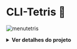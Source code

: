 # CLI-Tetris 🧩  
![menutetris](https://github.com/user-attachments/assets/9c4723d6-bbff-4756-bb81-7771849a2f73)

<details>
<summary><strong>Ver detalhes do projeto</strong></summary>
<br>

## 01. Membros do Projeto
- Diego Xavier ([@elbedie](https://github.com/elbedie))
- Hyngrid Souza e Silva ([@Hyngras](https://github.com/Hyngras))
- Maria Gabriela Damásio Bezerra ([@gabidamasio](https://github.com/gabidamasio))
- Pamela Teixeira Rodrigues ([@draedpunk](https://github.com/draedpunk))

## 02. Disciplina
Programação Imperativa e Funcional - 2025.1

## 03. Instituição de Ensino
CESAR School

## 04. Mecânica do Jogo
Tetris é um jogo clássico onde o jogador deve posicionar peças chamadas tetraminós que caem do topo da área jogável. Cada vez que uma linha é completamente preenchida, ela é eliminada e o jogador ganha pontos.

Nesta versão em terminal, algumas peças ganharam uma funcionalidade especial: a capacidade de explodir blocos ao redor, tornando o jogo mais desafiador. A peça explosiva é gerada aleatoriamente e pode tanto atrapalhar quanto ajudar em situações de pouco espaço.

Além disso, o jogo conta com efeitos sonoros e a memorável música do tetris, proporcionando uma experiência mais imersiva e divertida, mesmo em interface de terminal.

<p align="center">
  <img src="https://github.com/user-attachments/assets/d84f1c2b-3d64-4749-8b22-9d7ceeaba754" width="45%"/>
  <img src="https://github.com/user-attachments/assets/067fcf19-8368-4818-ae8c-651bb3fc5050" width="45%"/>
</p>

## 05. Pontuação
- Cada peça posicionada concede **25 pontos**.
- Linhas completas eliminadas rendem **+75 pontos por linha**.
- Peça especial explosiva gera uma **penalidade de -50 pontos**, mesmo se eliminar linhas.
- A função de pontuação **prioriza a verificação da peça explosiva** antes de pontuar.
- A cada **5 linhas eliminadas**, o jogador **sobe de nível**.
- Níveis mais altos aumentam a **velocidade de queda das peças**, tornando o jogo mais desafiador.

## 06. Regras e Funcionamento 
- As peças caem uma de cada vez e podem ser movidas antes de tocar o fundo ou outras peças.
- O controle é feito pelas teclas WASD.
- Linhas completas são eliminadas e convertidas em pontos.
- A velocidade das peças aumenta com o tempo ou com o progresso do jogador.
- O jogo encerra quando não há mais espaço para novas peças.

## 07. Controles
- **W**: girar a peça  
- **A**: mover para a esquerda  
- **S**: acelerar a queda  
- **D**: mover para a direita  

## 08. Requisitos e Execução

Este jogo foi desenvolvido para sistemas baseados em Unix, como **Linux** e **macOS**, mas também pode ser executado no **Windows** utilizando o **WSL (Windows Subsystem for Linux)**.

### Requisitos:
- Ambiente Linux, macOS ou Windows com WSL
- Compilador C (como `gcc`)
- Utilitário `make` instalado
- Bibliotecas de áudio SDL2 e SDL2_mixer instaladas (ex: `libsdl2-dev` e `libsdl2-mixer-dev` no Linux)

### Dependências para áudio

Para que a música funcione corretamente, é necessário instalar as bibliotecas SDL2 e SDL2_mixer no sistema.

1. No Ubuntu/Debian:
```bash
sudo apt install libsdl2-dev libsdl2-mixer-dev
```

2. No macOS (Homebrew):
```bash
brew install sdl2 sdl2_mixer
```
**❗OBS.:** No Windows, recomenda-se utilizar o WSL com essas bibliotecas instaladas.

### Para compilar e executar o jogo:

1. Clone o repositório:
   ```bash
   git clone https://github.com/draedpunk/pif-tetris.git
   cd pif-tetris
   ```
2. Compilação e execução:
    ```bash
   make
   ./build/tetris
    ```
**❗OBS.:** Certifique-se de estar no terminal Linux ou no WSL no caso de Windows
   </details>
